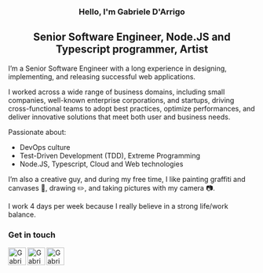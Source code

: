 <h3 align="center">
  Hello, I'm Gabriele D'Arrigo
</h3>

<h2 align="center">
  Senior Software Engineer, Node.JS and Typescript programmer, Artist
</h2> 

I’m a Senior Software Engineer with a long experience in designing, implementing, and releasing successful web applications.  

I worked across a wide range of business domains, including small companies, well-known enterprise corporations, and startups, driving cross-functional teams to adopt best practices, optimize performances, and deliver innovative solutions that meet both user and business needs.  

Passionate about:

- DevOps culture
- Test-Driven Development (TDD), Extreme Programming
- Node.JS, Typescript, Cloud and Web technologies

I’m also a creative guy, and during my free time, I like painting graffiti and canvases 🎨, drawing ✏️, and taking pictures with my camera 📷.  

I work 4 days per week because I really believe in a strong life/work balance.

### Get in touch

<a href="https://www.linkedin.com/in/gdarrigo">
  <img align="left" src="https://github.com/gabrieledarrigo/gabrieledarrigo/assets/1985555/54e193cd-1b2c-40da-b2c3-c3e5ea154666" alt="Gabriele D'Arrigo | LinkedIn" width="36px"/>
</a>
<a href="https://www.instagram.com/acirdesign">
  <img align="left" src="https://github.com/gabrieledarrigo/gabrieledarrigo/assets/1985555/98004471-753d-45f4-9151-1d28d1014b5f" alt="Gabriele D'Arrigo | Instagram" width="36px"/>
</a>
<a href="mailto:darrigo.g@gmail.com">
  <img align="left" src="https://github.com/gabrieledarrigo/gabrieledarrigo/assets/1985555/c77407e1-6fb8-477a-9f53-045689168d15" alt="Gabriele D'Arrigo | Email" width="36px"/>
</a>
